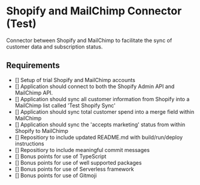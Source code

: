 # Shopify and MailChimp Connector (Test)

Connector between Shopify and MailChimp to facilitate the sync of customer data and subscription status.

## Requirements
- [] Setup of trial Shopify and MailChimp accounts
- [] Application should connect to both the Shopify Admin API and MailChimp API.
- [] Application should sync all customer information from Shopify into a MailChimp list called 'Test Shopify Sync'
- [] Application should sync total customer spend into a merge field within MailChimp
- [] Application should sync the 'accepts marketing' status from within Shopify to MailChimp
- [] Repositiory to include updated README.md with build/run/deploy instructions
- [] Repositiory to include meaningful commit messages
- [] Bonus points for use of TypeScript
- [] Bonus points for use of well supported packages
- [] Bonus points for use of Serverless framework
- [] Bonus points for use of Gitmoji
